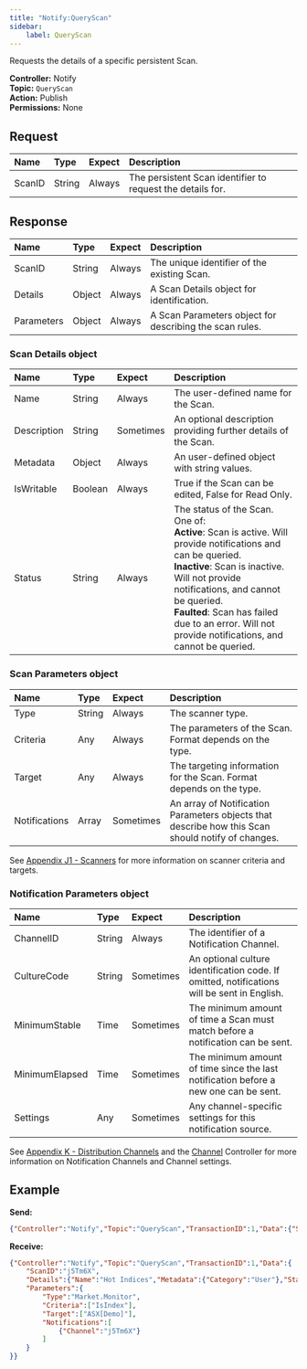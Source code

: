 ```yaml
---
title: "Notify:QueryScan"
sidebar:
    label: QueryScan
---
```


Requests the details of a specific persistent Scan.

**Controller:** Notify\
**Topic:** `QueryScan`\
**Action:** Publish\
**Permissions:** None

## Request

| Name   | Type    | Expect   | Description |
| :------| :------ | :------- | :--- |
| ScanID | String  | Always   | The persistent Scan identifier to request the details for. |

## Response

| Name       | Type    | Expect    | Description |
| :--------- | :------ | :-------- | :---------- |
| ScanID     | String  | Always    | The unique identifier of the existing Scan. |
| Details    | Object  | Always    | A Scan Details object for identification. |
| Parameters | Object  | Always    | A Scan Parameters object for describing the scan rules. |

### Scan Details object

| Name        | Type    | Expect    | Description |
| :---------- | :------ | :-------- | :---------- |
| Name        | String  | Always    | The user-defined name for the Scan. |
| Description | String  | Sometimes | An optional description providing further details of the Scan. |
| Metadata    | Object  | Always    | An user-defined object with string values. |
| IsWritable  | Boolean | Always    | True if the Scan can be edited, False for Read Only. |
| Status      | String  | Always    | The status of the Scan. One of:<br>**Active**: Scan is active. Will provide notifications and can be queried.<br>**Inactive**: Scan is inactive. Will not provide notifications, and cannot be queried.<br>**Faulted**: Scan has failed due to an error. Will not provide notifications, and cannot be queried. |

### Scan Parameters object

| Name          | Type    | Expect    | Description |
| :------------ | :------ | :-------- | :---------- |
| Type          | String  | Always    | The scanner type. |
| Criteria      | Any     | Always    | The parameters of the Scan. Format depends on the type. |
| Target        | Any     | Always    | The targeting information for the Scan. Format depends on the type. |
| Notifications | Array   | Sometimes | An array of Notification Parameters objects that describe how this Scan should notify of changes. |

See [Appendix J1 - Scanners](../../../appendices/j1-scanners/) for more information on scanner criteria and targets.

### Notification Parameters object

| Name           | Type    | Expect    | Description |
| :------------- | :------ | :-------- | :---------- |
| ChannelID      | String  | Always    | The identifier of a Notification Channel. |
| CultureCode    | String  | Sometimes | An optional culture identification code. If omitted, notifications will be sent in English. |
| MinimumStable  | Time    | Sometimes | The minimum amount of time a Scan must match before a notification can be sent. |
| MinimumElapsed | Time    | Sometimes | The minimum amount of time since the last notification before a new one can be sent. |
| Settings       | Any     | Sometimes | Any channel-specific settings for this notification source. |

See [Appendix K - Distribution Channels](../../../appendices/k-distribution-channels/) and the [Channel](../../../controllers/channel/) Controller for more information on Notification Channels and Channel settings.

## Example

**Send:**
```json
{"Controller":"Notify","Topic":"QueryScan","TransactionID":1,"Data":{"ScanID":"j5Tm6X"}}
```

**Receive:**
```json
{"Controller":"Notify","Topic":"QueryScan","TransactionID":1,"Data":{
	"ScanID":"j5Tm6X",
	"Details":{"Name":"Hot Indices","Metadata":{"Category":"User"},"Status":"Active"},
	"Parameters":{
		"Type":"Market.Monitor",
		"Criteria":["IsIndex"],
		"Target":["ASX[Demo]"],
		"Notifications":[
			{"Channel":"j5Tm6X"}
		]
	}
}}
```
